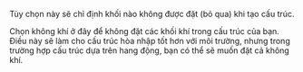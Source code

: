 Tùy chọn này sẽ chỉ định khối nào không được đặt (bỏ qua) khi tạo cấu trúc.

Chọn không khí ở đây để không đặt các khối khí trong cấu trúc của bạn. Điều này sẽ làm cho cấu trúc
hòa nhập tốt hơn với môi trường, nhưng trong trường hợp cấu trúc dựa trên hang động, bạn có thể sẽ muốn
đặt cả không khí.